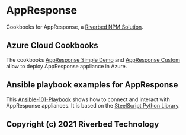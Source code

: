 # AppResponse

Cookbooks for AppResponse, a [Riverbed NPM Solution](https://www.riverbed.com/solutions/network-performance-monitoring.html).

## Azure Cloud Cookbooks

The cookbooks [AppResponse Simple Demo](101-appresponse-simple-demo) and [AppResponse Custom](102-appresponse-custom) allow to deploy AppResponse appliance in Azure.

## Ansible playbook examples for AppResponse

This [Ansible-101-Playbook](Ansible-101-Playbook) shows how to connect and interact with AppResponse appliances. It is based on the [SteelScript Python Library](https://github.com/riverbed/steelscript).

## Copyright (c) 2021 Riverbed Technology
